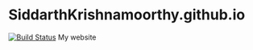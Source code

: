 # SiddarthKrishnamoorthy.github.io
[![Build Status](https://travis-ci.org/SiddarthKrishnamoorthy/SiddarthKrishnamoorthy.github.io.svg?branch=deployment)](https://travis-ci.org/SiddarthKrishnamoorthy/SiddarthKrishnamoorthy.github.io)
My website
